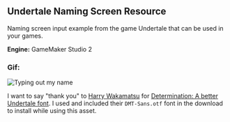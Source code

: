 Undertale Naming Screen Resource
--------------------------------------

Naming screen input example from the game Undertale that can be used in your games.

**Engine:** GameMaker Studio 2

### Gif:

![Typing out my name](https://i.gyazo.com/ca11f524ede8b7f3f8967e7ecf78c61f.gif)

I want to say "thank you" to [Harry Wakamatsu](https://twitter.com/JapanYoshiLOL) for [Determination: A better Undertale font](https://www.behance.net/gallery/31268855/Determination-Better-Undertale-Font). I used and included their `DMT-Sans.otf` font in the download to install while using this asset.